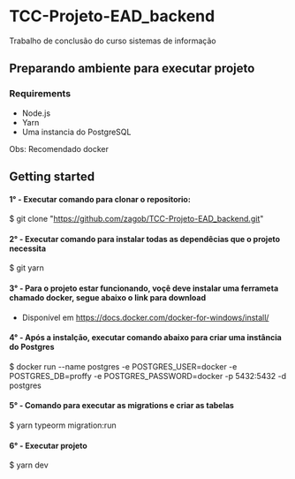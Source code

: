 # TCC-Projeto-EAD_backend
Trabalho de conclusão do curso sistemas de informação

## Preparando ambiente para executar projeto
### Requirements
- Node.js
- Yarn 
- Uma instancia do PostgreSQL

Obs: Recomendado docker

  ##  Getting started
  #### 1° - Executar comando para clonar o repositorio:
  $ git clone "https://github.com/zagob/TCC-Projeto-EAD_backend.git"
  #### 2° - Executar comando para instalar todas as dependêcias que o projeto necessita
  $ git yarn
  #### 3° - Para o projeto estar funcionando, voçê deve instalar uma ferrameta chamado docker, segue abaixo o link para download
  - Disponível em https://docs.docker.com/docker-for-windows/install/
  #### 4° - Após a instalção, executar comando abaixo para criar uma instância do Postgres
  $ docker run --name postgres -e POSTGRES_USER=docker -e POSTGRES_DB=proffy -e POSTGRES_PASSWORD=docker -p 5432:5432 -d postgres
  #### 5° - Comando para executar as migrations e criar as tabelas
  $ yarn typeorm migration:run
  #### 6° - Executar projeto
  $ yarn dev
